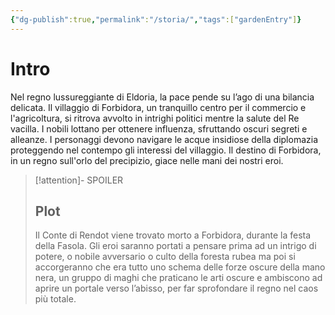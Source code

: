 ```yaml
---
{"dg-publish":true,"permalink":"/storia/","tags":["gardenEntry"]}
---
```


# Intro
Nel regno lussureggiante di Eldoria, la pace pende su l’ago di una bilancia delicata. Il villaggio di Forbidora, un tranquillo centro per il commercio e l'agricoltura, si ritrova avvolto in intrighi politici mentre la salute del Re vacilla. I nobili lottano per ottenere influenza, sfruttando oscuri segreti e alleanze. I personaggi devono navigare le acque insidiose della diplomazia proteggendo nel contempo gli interessi del villaggio. Il destino di Forbidora, in un regno sull'orlo del precipizio, giace nelle mani dei nostri eroi.


> [!attention]- SPOILER
> ## Plot
> Il Conte di Rendot viene trovato morto a Forbidora, durante la festa della Fasola. Gli eroi saranno portati a pensare prima ad un intrigo di potere, o nobile avversario o culto della foresta rubea ma poi si accorgeranno che era tutto uno schema delle forze oscure della mano nera, un gruppo di maghi che praticano le arti oscure e ambiscono ad aprire un portale verso l’abisso, per far sprofondare il regno nel caos più totale.
